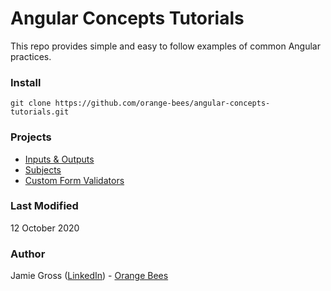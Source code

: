 # Angular Concepts Tutorials

This repo provides simple and easy to follow examples of common Angular practices.

### Install

`git clone https://github.com/orange-bees/angular-concepts-tutorials.git`

### Projects

- [Inputs & Outputs](https://github.com/orange-bees/angular-concepts-tutorials/tree/master/inputs-outputs)
- [Subjects](https://github.com/orange-bees/angular-concepts-tutorials/tree/master/subjects)
- [Custom Form Validators](https://github.com/orange-bees/angular-concepts-tutorials/tree/master/custom-form-validators)

### Last Modified

12 October 2020

### Author

Jamie Gross ([LinkedIn](https://www.linkedin.com/in/james-l-gross/)) - [Orange Bees](https://orangebees.com)